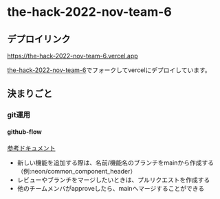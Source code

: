 # the-hack-2022-nov-team-6

## デプロイリンク
https://the-hack-2022-nov-team-6.vercel.app

[the-hack-2022-nov-team-6](https://github.com/yuhi-sa/the-hack-2022-nov-team-6/blob/main/.github/workflows/scheduled_sync.yml)でフォークしてvercelにデプロイしています。

## 決まりごと

### git運用
#### github-flow

[参考ドキュメント](https://gist.github.com/Gab-km/3705015)

- 新しい機能を追加する際は、名前/機能名のブランチをmainから作成する（例:neon/common_component_header）
- レビューやブランチをマージしたいときは、プルリクエストを作成する
- 他のチームメンバがapproveしたら、mainへマージすることができる

